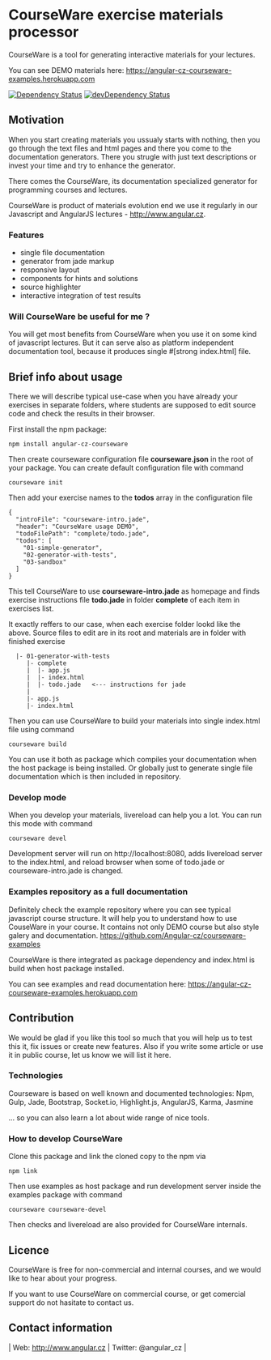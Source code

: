 # CourseWare exercise materials processor

CourseWare is a tool for generating interactive materials for your lectures.

You can see DEMO materials here: https://angular-cz-courseware-examples.herokuapp.com

[![Dependency Status](https://david-dm.org/Angular-cz/courseware.png)](https://david-dm.org/Angular-cz/courseware) 
[![devDependency Status](https://david-dm.org/Angular-cz/courseware/dev-status.png)](https://david-dm.org/Angular-cz/courseware#info=devDependencies)

## Motivation
When you start creating materials you ussualy starts with nothing, then you go through the text files and html pages and there 
you come to the documentation generators. There you strugle with just text descriptions or invest your time and try to enhance the generator. 

There comes the CourseWare, its documentation specialized generator for programming courses and lectures.

CourseWare is product of materials evolution end we use it regularly in our Javascript and AngularJS lectures - http://www.angular.cz. 

### Features
 - single file documentation
 - generator from jade markup
 - responsive layout
 - components for hints and solutions
 - source highlighter
 - interactive integration of test results

### Will CourseWare be useful for me ?
You will get most benefits from CourseWare when you use it on some kind of javascript lectures. But it can serve also as platform independent documentation tool, because it produces single #[strong index.html] file.

## Brief info about usage

There we will describe typical use-case when you have already your exercises in separate folders, where students are supposed 
to edit source code and check the results in their browser.

First install the npm package: 

```
npm install angular-cz-courseware
```

Then create courseware configuration file **courseware.json** in the root of your package. 
You can create default configuration file with command

```
courseware init
```

Then add your exercise names to the **todos** array in the configuration file

```
{
  "introFile": "courseware-intro.jade",
  "header": "CourseWare usage DEMO",
  "todoFilePath": "complete/todo.jade",
  "todos": [
    "01-simple-generator",
    "02-generator-with-tests",
    "03-sandbox"
  ]
}
```

This tell CourseWare to use **courseware-intro.jade** as homepage and finds exercise instructions file **todo.jade** in folder 
**complete** of each item in exercises list.

It exactly reffers to our case, when each exercise folder lookd like the above. 
Source files to edit are in its root and materials are in folder with finished exercise

```
  |- 01-generator-with-tests
     |- complete
     |  |- app.js
     |  |- index.html
     |  |- todo.jade   <--- instructions for jade
     |
     |- app.js
     |- index.html
```

Then you can use CourseWare to build your materials into single index.html file using command

```
courseware build
```

You can use it both as package which compiles your documentation when the host package is being installed. 
Or globally just to generate single file documentation which is then included in repository.

### Develop mode
When you develop your materials, livereload can help you a lot. You can run this mode with command

```
courseware devel
```

Development server will run on http://localhost:8080, adds livereload server to the index.html,
and reload browser when some of todo.jade or courseware-intro.jade is changed.

### Examples repository as a full documentation

Definitely check the example repository where you can see typical javascript course structure. 
It will help you to understand how to use CouseWare in your course.
It contains not only DEMO course but also style galery and documentation. https://github.com/Angular-cz/courseware-examples

CourseWare is there integrated as package dependency and index.html is build when host package installed.

You can see examples and read documentation here: https://angular-cz-courseware-examples.herokuapp.com

## Contribution
We would be glad if you like this tool so much that you will help us to test this it, fix issues or create new features. 
Also if you write some article or use it in public course, let us know we will list it here.

### Technologies
Courseware is based on well known and documented technologies: Npm, Gulp, Jade, Bootstrap, Socket.io, Highlight.js, AngularJS, Karma, Jasmine 

... so you can also learn a lot about wide range of nice tools.

### How to develop CourseWare

Clone this package and link the cloned copy to the npm via

```
npm link
```

Then use examples as host package and run development server inside the examples package with command

```
courseware courseware-devel
```

Then checks and livereload are also provided for CourseWare internals.

## Licence
CourseWare is free for non-commercial and internal courses, and we would like to hear about your progress.

If you want to use CourseWare on commercial course, or get comercial support do not hasitate to contact us.

## Contact information

| Web: http://www.angular.cz | Twitter: @angular_cz |
